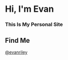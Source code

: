 # Hi, I'm Evan

### This Is My Personal Site


## Find Me

[@evanriley](https://twitter.com/evanriley)

